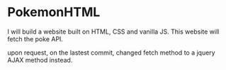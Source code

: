 # PokemonHTML

I will build a website built on HTML, CSS and  vanilla JS. This website will fetch the poke API.

upon request, on the lastest commit, changed fetch method to a jquery AJAX method instead.
